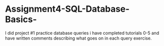 # Assignment4-SQL-Database-Basics-
I did project #1 practice database queries 
i have completed tutorials 0-5 and have written comments describing what goes on in each query exercise.
